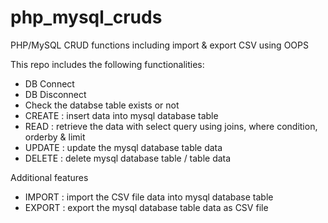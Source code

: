 php_mysql_cruds
===============

PHP/MySQL CRUD functions including import &amp; export CSV using OOPS

This repo includes the following functionalities:

- DB Connect
- DB Disconnect
- Check the databse table exists or not
- CREATE : insert data into mysql database table
- READ   : retrieve the data with select query using joins, where condition, orderby & limit 
- UPDATE : update the mysql database table data
- DELETE : delete mysql database table / table data

Additional features
- IMPORT : import the CSV file data into mysql database table
- EXPORT : export the mysql database table data as CSV file
